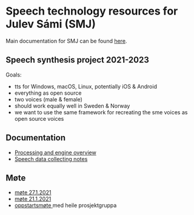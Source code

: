 # Speech technology resources for Julev Sámi (SMJ)

Main documentation for SMJ can be found [here](https://giellalt.github.io/lang-smj/).

## Speech synthesis project 2021-2023

Goals:
- tts for Windows, macOS, Linux, potentially iOS & Android
- everything as open source
- two voices (male & female)
- should work equally well in Sweden & Norway
- we want to use the same framework for recreating the sme voices as open source voices

## Documentation

- [Processing and engine overview](tts_notes_kha.md)
- [Speech data collecting notes](Speech_data_collecting_notes.md)

## Møte

- [møte 27.1.2021](meetings/2021-01-27.md)
- [møte 21.1.2021](meetings/2021-01-21.md)
- [oppstartsmøte ](meetings/2021-01-13.md) med heile prosjektgruppa
